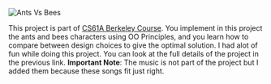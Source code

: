 ![Ants Vs Bees](https://inst.eecs.berkeley.edu/~cs61a/fa23/proj/ants/assets/splash.png)

This project is part of [CS61A Berkeley Course](https://inst.eecs.berkeley.edu/~cs61a/fa22/proj/ants/). You implement in this project the ants and bees characters using OO Principles, and you learn how to compare between design choices to give the optimal solution.
I had alot of fun while doing this project. You can look at the full details of the project in the previous link.
**Important Note**: The music is not part of the project but I added them because these songs fit just right.
